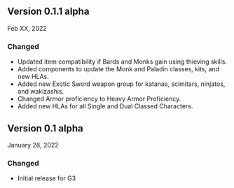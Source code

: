 ## Version 0.1.1 alpha

Feb XX, 2022

### Changed

- Updated item compatibility if Bards and Monks gain using thieving skills.
- Added components to update the Monk and Paladin classes, kits, and new HLAs.
- Added new Exotic Sword weapon group for katanas, scimitars, ninjatos, and wakizashis.
- Changed Armor proficiency to Heavy Armor Proficiency.
- Added new HLAs for all Single and Dual Classed Characters.

## Version 0.1 alpha

January 28, 2022

### Changed

- Initial release for G3
